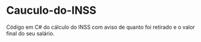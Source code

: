 # Cauculo-do-INSS
Código em C# do cálculo do INSS com aviso de quanto foi retirado e o valor final do seu salário.
